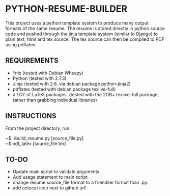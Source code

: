 PYTHON-RESUME-BUILDER
=====================
This project uses a python template system to produce many output formats of the same resume.  The resume is stored directly in python source code and pushed through the jinja template system (similar to Django) to plain text, html and tex source.  The tex source can then be compiled to PDF using pdflatex.  
  
REQUIREMENTS
------------
- *nix                        (tested with Debian Wheezy)  
- Python                      (tested with 2.7.3)  
- Jinja                       (tested with 2.6, via debian package python-jinja2)  
- pdflatex                    (tested with debian package texlive-full)  
- a *LOT* of LaTeX packages.  (tested with the 2GB+ texlive-full package, rather than grabbing individual libraries)
  
INSTRUCTIONS
------------
From the project directory, run:  
  
~$ ./build_resume.py [source_file.py]  
~$ pdf_latex [source_file.tex]  
  
TO-DO
-----
- Update main script to validate arguments  
- Add usage statement to main script
- change resume source_file format to a friendlier format than .py.
- add octocat icon next to github url!